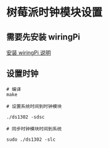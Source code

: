 树莓派时钟模块设置
===================

## 需要先安装 wiringPi

[安装 wiringPi 说明](http://wiringpi.com/download-and-install/)

## 设置时钟 

```
# 编译
make

# 设置系统时间到时钟模块

./ds1302 -sdsc

# 同步时钟模块时间到系统

sudo ./ds1302 -slc

```
